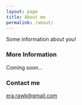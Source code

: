 ```yaml
---
layout: page
title: About me
permalink: /about/
---
```


Some information about you!

### More Information

Coming soon...

### Contact me

[era.rawk@gmail.com](mailto:era.rawk@gmail.com)
